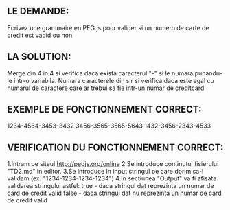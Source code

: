 LE DEMANDE:
---------------
Ecrivez une grammaire en PEG.js pour valider si un numero de carte de credit est vadid ou non

LA SOLUTION:
---------------
Merge din 4 in 4 si verifica daca exista caracterul "-" si le numara punandu-le intr-o variabila.
Numara caracterele din sir si verifica daca este egal cu numarul de caractere care ar trebui sa fie intr-un numar de creditcard

EXEMPLE DE FONCTIONNEMENT CORRECT:
---------------
1234-4564-3453-3432
3456-3565-3565-5643
1432-3456-2343-4533

VERIFICATION DU FONCTIONNEMENT CORRECT:
---------------
1.Intram pe siteul http://pegjs.org/online
2.Se introduce continutul fisierului "TD2.md" in editor.
3.Se introduce in input stringul pe care dorim sa-l validam (ex. "1234-1234-1234-1234")
4.In sectiunea "Output" va fi afisata validarea stringului astfel:
true - daca stringul dat reprezinta un numar de card de credit valid
false - daca stringul dat nu reprezinta un numar de card de credit valid

